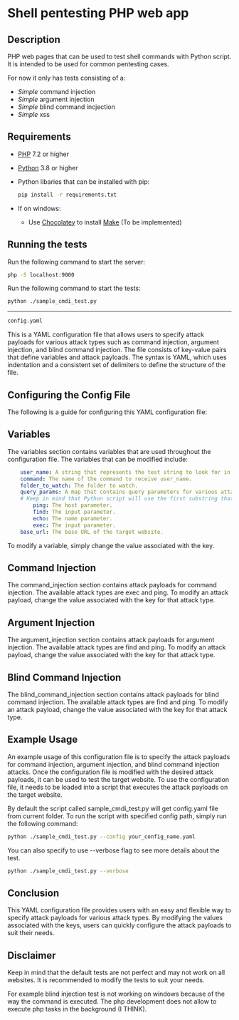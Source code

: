 # Shell pentesting PHP web app

[python]: https://www.python.org/downloads/
[php]: https://www.php.net/downloads.php
[make]: https://www.gnu.org/software/make/
[chocolatey]: https://chocolatey.org/install

## Description

PHP web pages that can be used to test shell commands with Python script. It is intended to be used for common pentesting cases.

For now it only has tests consisting of a:

- _Simple_ command injection
- _Simple_ argument injection
- _Simple_ blind command incjection
- _Simple_ xss

## Requirements

- [PHP][php] 7.2 or higher
- [Python][python] 3.8 or higher
- Python libaries that can be installed with pip:

    ```bash
    pip install -r requirements.txt
    ```

- If on windows:
  - Use [Chocolatey][chocolatey] to install [Make][make] (To be implemented)

## Running the tests

Run the following command to start the server:

```bash
php -S localhost:9000
```

Run the following command to start the tests:

```bash
python ./sample_cmdi_test.py
```

---

```bash
config.yaml
```

This is a YAML configuration file that allows users to specify attack payloads for various attack types such as command injection, argument injection, and blind command injection. The file consists of key-value pairs that define variables and attack payloads. The syntax is YAML, which uses indentation and a consistent set of delimiters to define the structure of the file.

## Configuring the Config File

The following is a guide for configuring this YAML configuration file:

## Variables

The variables section contains variables that are used throughout the configuration file. The variables that can be modified include:

```yaml
    user_name: A string that represents the test string to look for in response text.
    command: The name of the command to receive user_name.
    folder_to_watch: The folder to watch.
    query_params: A map that contains query parameters for various attack types. The parameters that can be modified include:
    # Keep in mind that Python script will use the first substring that matches the key of the page that is being tested. E.g. ping-escapeshellcmd has both "ping" and "shell" substirngs, but ping comes first, so it will be used.
        ping: The host parameter.
        find: The input parameter.
        echo: The name parameter.
        exec: The input parameter.
    base_url: The base URL of the target website.
```

To modify a variable, simply change the value associated with the key.

## Command Injection

The command_injection section contains attack payloads for command injection. The available attack types are exec and ping. To modify an attack payload, change the value associated with the key for that attack type.

## Argument Injection

The argument_injection section contains attack payloads for argument injection. The available attack types are find and ping. To modify an attack payload, change the value associated with the key for that attack type.

## Blind Command Injection

The blind_command_injection section contains attack payloads for blind command injection. The available attack types are find and ping. To modify an attack payload, change the value associated with the key for that attack type.

## Example Usage

An example usage of this configuration file is to specify the attack payloads for command injection, argument injection, and blind command injection attacks. Once the configuration file is modified with the desired attack payloads, it can be used to test the target website. To use the configuration file, it needs to be loaded into a script that executes the attack payloads on the target website.

By default the script called sample_cmdi_test.py will get config.yaml file from current folder. To run the script with specified config path, simply run the following command:

```bash
python ./sample_cmdi_test.py --config your_config_name.yaml
```

You can also specify to use --verbose flag to see more details about the test.

```bash
python ./sample_cmdi_test.py --verbose
```

## Conclusion

This YAML configuration file provides users with an easy and flexible way to specify attack payloads for various attack types. By modifying the values associated with the keys, users can quickly configure the attack payloads to suit their needs.

## Disclaimer

Keep in mind that the default tests are not perfect and may not work on all websites. It is recommended to modify the tests to suit your needs.

For example blind injection test is not working on windows because of the way the command is executed. The php development does not allow to execute php tasks in the background (I THINK).
